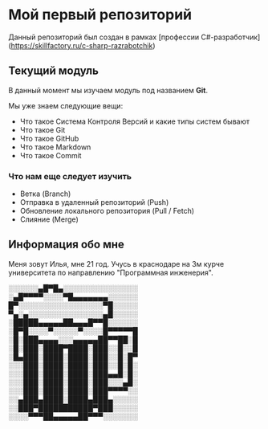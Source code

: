 # Мой первый репозиторий

Данный репозиторий был создан в рамках [профессии C#-разработчик] (https://skillfactory.ru/c-sharp-razrabotchik)

## Текущий модуль
В данный момент мы изучаем модуль под названием **Git**.

Мы уже знаем следующие вещи:
* Что такое Система Контроля Версий и какие типы систем бывают
* Что такое Git
* Что такое GitHub
* Что такое Markdown
* Что такое Commit 

### Что нам еще следует изучить
* Ветка (Branch)
* Отправка в удаленный репозиторий (Push)
* Обновление локального репозитория (Pull / Fetch)
* Слияние (Merge)

## Информация обо мне
Меня зовут Илья, мне 21 год. Учусь в краснодаре на 3м курче университета по направлению "Программная инженерия".

░░░░░░▄█▀█▄░░░░░░░░░░░░░░░
░▄█▀▀▀▀░░░░▀█▄▄▄▄▄▄▄░░░░░░
█▀░░░░░░░░░░░░░░░░░▀█░░░░░
▀▄░▄░░░░░░░░░░░░░░░▄█░░░░░
░█████▄▄▄▄▄██▄▄▄█▀▀█░░░░░░
░█▀█░░░░▀░░░░░▀░░░░█▀▀▀▀▀█
░█░███▄▄▄▄░░░▄▄▄▄▄██▀▀██░█
░█░███░████▀████░███░░█░░█
░█▄███░████░████░███░░█░█▀
░░░███░████░████░███░░█░█░
░░░███░████░████░███▄▄█░█░
░░░███░████░████░███░░░▄█░
░░░███░████░████░███▀▀▀▀░░
░░▄███▄████░████▄███▄░░░░░
░░███▀███████████▀███░░░░░
░░░░▀▀▀██▄▄▄▄▄██▀▀▀░░░░░░░